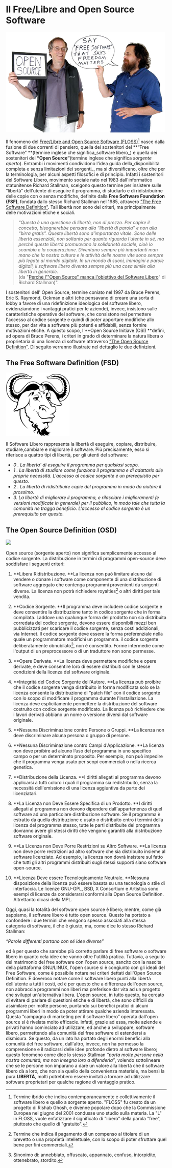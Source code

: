 # Il Free/Libre and Open Source Software

![](/assets/tim-o_reilly-and-richard-stallman.png)

Il fenomeno del [Free/Libre and Open Source Software \(FLOSS\)](http://flossproject.merit.unu.edu/)[^1] nasce dalla fusione di due correnti di pensiero, quella dei sostenitori del **“Free Software” **\(termine inglese che significa_software libero_\) e quella dei sostenitori del **“Open Source”**\(termine inglese che significa _sorgente aperto_\). Entrambi i movimenti condividono l'idea guida della_disponibilità completa e senza limitazioni dei sorgenti_, ma si diversificano, oltre che per la terminologia, per alcuni aspetti filosofici e di principio. Infatti i sostenitori del Software Libero, movimento sociale nato nel 1983 dall'informatico statunitense Richard Stallman, scelgono questo termine per insistere sulle “libertà” dell'utente di eseguire il programma, di studiarlo e di ridistribuirne delle copie con o senza modifiche, definite dalla **Free Software Foundation \(FSF\)**, fondata dallo stesso Richard Stallman nel 1985, attravero ["The Free Software Definition"](https://www.gnu.org/philosophy/free-sw.html). Tali libertà non sono dei criteri, ma principalmente delle motivazioni etiche e sociali.

> _“Questa è una questione di libertà, non di prezzo. Per capire il concetto, bisognerebbe pensare alla “libertà di parola” e non alla “birra gratis”. Queste libertà sono d'importanza vitale. Sono delle libertà essenziali, non soltanto per quanto riguarda l'utente in sé, ma perché queste libertà promuovono la solidarietà sociale, cioè lo scambio e la cooperazione. Diventano sempre più importanti man mano che la nostra cultura e le attività delle nostre vite sono sempre più legate al mondo digitale. In un mondo di suoni, immagini e parole digitali, il software libero diventa sempre più una cosa simile alla libertà in generale._  
> \(da "[Perchè l'"Open Source" manca l'obiettivo del Software Libero](https://www.gnu.org/philosophy/open-source-misses-the-point.it.html)" di Richard Stallman\)".

I sostenitori dell' Open Source, termine coniato nel 1997 da Bruce Perens, Eric S. Raymond, Ockman e altri \(che pensavano di creare una sorta di lobby a favore di una ridefinizione ideologica del software libero, evidenziandone i vantaggi pratici per le aziende\), invece, insistono sulle caratteristiche operative del software, che consistono nel permettere l'accesso al codice sorgente e quindi di poter apportare modifiche allo stesso, per dar vita a software più potenti e affidabili, senza fornire motivazioni etiche. A questo scopo, l'**Open Source Initiave \(OSI\) **definì, ad opera di Bruce Perens, i criteri in grado di determinare la natura libera o proprietaria di una licenza di software attraverso ["The Open Source Definition"](http://www.opensource.org/docs/osd). Di seguito verranno illustrate nel dettaglio le due definizioni.

## The Free Software Definition \(FSD\)

![](/assets/g-nu2.png)

Il Software Libero rappresenta la libertà di eseguire, copiare, distribuire, studiare,cambiare e migliorare il software. Più precisamente, esso si riferisce a quattro tipi di libertà, per gli utenti del software:

* _0 . La liberta' di eseguire il programma per qualsiasi scopo._
* _1 . La libertà di studiare come funziona il programma e di adattarlo alle proprie necessità. L'accesso al codice sorgente è un prerequisito per questo._
* _2 . La libertà di ridistribuire copie del programma in modo da aiutare il prossimo._
* _3. La libertà di migliorare il programma, e rilasciare i miglioramenti \(e versioni modificate in generale\) per il pubblico, in modo tale che tutta la comunità ne tragga beneficio. L'accesso al codice sorgente è un prerequisito per questo._

## The Open Source Definition \(OSD\)

![](/assets/logo-ok2.png)

Open source \(sorgente aperto\) non significa semplicemente accesso al codice sorgente. La distribuzione in termini di programmi open-source deve soddisfare i seguenti criteri:

1. **Libera Ridistribuzione. **La licenza non può limitare alcuno dal vendere o donare i software come componente di una distribuzione di software aggregato che contenga programmi provenienti da sorgenti diverse. La licenza non potrà richiedere royalties[^2] o altri diritti per tale vendita.

2. **Codice Sorgente. **Il programma deve includere codice sorgente e deve consentire la distribuzione tanto in codice sorgente che in forma compilata. Laddove una qualunque forma del prodotto non sia distribuita corredata del codice sorgente, devono essere disponibili mezzi ben pubblicizzati per scaricare il codice sorgente, senza costi addizionali, via Internet. Il codice sorgente deve essere la forma preferenziale nella quale un programmatore modifichi un programma. il codice sorgente deliberatamente obnubilato[^3], non è consentito. Forme intermedie come l'output di un preprocessore o di un traduttore non sono permesse.

3. **Opere Derivate. **La licenza deve permettere modifiche e opere derivate, e deve consentire loro di essere distribuiti con le stesse condizioni della licenza del software originale.

4. **Integrità del Codice Sorgente dell'Autore. **La licenza può proibire che il codice sorgente venga distribuito in forma modificata solo se la licenza consente la distribuzione di “patch file” con il codice sorgente con lo scopo di modificare il programma durante l'installazione. La licenza deve esplicitamente permettere la distribuzione del software costruito con codice sorgente modificato. La licenza può richiedere che i lavori derivati abbiano un nome o versione diversi dal software originale.

5. **Nessuna Discriminazione contro Persone o Gruppi. **La licenza non deve discriminare alcuna persona o gruppo di persone.

6. **Nessuna Discriminazione contro Campi d'Applicazione. **La licenza non deve proibire ad alcuno l’uso del programma in uno specifico campo o per un determinato proposito. Per esempio, non può impedire che il programma venga usato per scopi commerciali o nella ricerca genetica.

7. **Distribuzione della Licenza. **I diritti allegati al programma devono applicarsi a tutti coloro i quali il programma sia redistribuito, senza la necessità dell'emissione di una licenza aggiuntiva da parte dei licenziatari.

8. **La Licenza non Deve Essere Specifica di un Prodotto. **I diritti allegati al programma non devono dipendere dall'appartenenza di quel software ad una particolare distribuzione software. Se il programma è estratto da quella distribuzione e usato o distribuito entro i termini della licenza del programma stesso, tutte le parti distribuite del programma dovranno avere gli stessi diritti che vengono garantiti alla distribuzione software originale.

9. **La Licenza non Deve Porre Restrizioni su Altro Software. **La licenza non deve porre restrizioni ad altro software che sia distribuito insieme al software licenziato. Ad esempio, la licenza non dovrà insistere sul fatto che tutti gli altri programmi distribuiti sugli stessi supporti siano software open-source.

10. **Licenza Deve essere Tecnologicamente Neutrale. **Nessuna disposizione della licenza può essere basata su una tecnologia o stile di interfaccia. Le licenze GNU-GPL, BSD, X Consortium e Artistica sono esempi di licenze da considerarsi conformi alla Open Source Definition. Altrettanto dicasi della MPL.

Oggi, quasi la totalità del software open source è libero; mentre, come già sappiamo, il software libero è tutto open source. Questo ha portato a confondere i due termini che vengono spesso associati alla stessa categoria di software, il che è giusto, ma, come dice lo stesso Richard Stallman:

_“Parole differenti portano con sé idee diverse”_

ed è per questo che sarebbe più corretto parlare di free software o software libero in quanto cela idee che vanno oltre l'utilità pratica. Tuttavia, a seguito del matrimonio del free software con l'open source, sancito con la nascita della piattaforma GNU/LINUX, l'open source si è congiunto con gli ideali del Free Software, come è possibile notare nei criteri dettati dall'Open Source Definition. È doveroso notare come il software libero punti alla libertà dell'utente a tutti i costi, ed è per questo che a differenza dell'open source, non abbraccia programmi non liberi ma preferisce dar vita ad un progetto che sviluppi un'alternativa libera. L'open source, in tutto questo, ha cercato di evitare di parlare di questioni etiche e di libertà, che sono difficili da assimilare per molte persone, puntando sui benefici pratici di alcuni programmi liberi in modo da poter attirare qualche azienda interessata. Questa “campagna di marketing per il software libero” operata dall'open source si è rivelata molto efficacie. infatti, grazie ad essa, molte aziende e privati hanno cominciato ad utilizzare, ed anche a sviluppare, software libero, permettendo alla comunità del free software di estendersi a dismisura. Se questo, da un lato ha portato degli enormi benefici alla comunità del free software, dall'altro, invece, non ha permesso la comprensione e il radicarsi delle idee profonde dietro al software libero; questo fenomeno come dice lo stesso Stallman _“porta molte persone nella nostra comunità, ma non insegna loro a difenderla”_, volendo sottolineare che se le persone non imparano a dare un valore alla libertà che il software libero dà a loro, che non sia quello della convenienza materiale, ma bensì la pura **LIBERTÀ**, molti potrebbero essere invitati a tornare ad utilizzare software proprietari per qualche ragione di vantaggio pratico.

[^1]:  Termine ibrido che indica contemporaneamente e collettivamente il software libero e quello a sorgente aperto. "FLOSS" fu creato da un progetto di Rishab Ghosh, e divenne popolare dopo che la Commissione Europea nel giugno del 2001 condusse uno studio sulla materia. La "L" in FLOSS, vuole enfatizzare il significato di "libero" della parola "free", piuttosto che quello di "gratuito".

[^2]:  Termine che indica il pagamento di un compenso al titolare di un brevetto o una proprietà intellettuale, con lo scopo di poter sfruttare quel bene per fini commerciali.

[^3]:  Sinonimo di: annebbiato, offuscato, appannato, confuso, intorpidito, ottenebrato, stordito.

